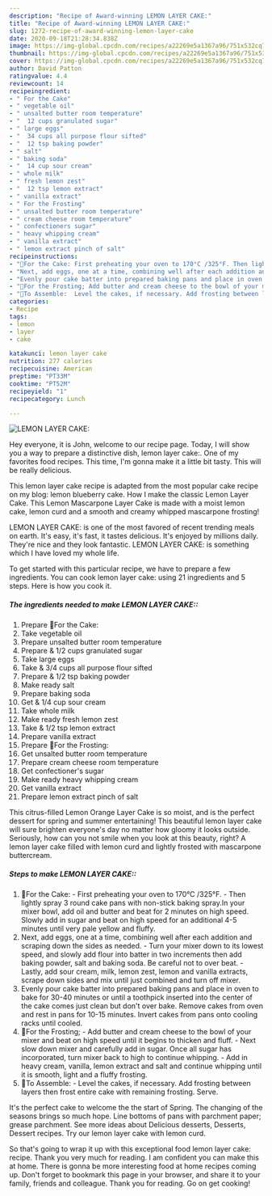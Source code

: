 ```yaml
---
description: "Recipe of Award-winning LEMON LAYER CAKE:"
title: "Recipe of Award-winning LEMON LAYER CAKE:"
slug: 1272-recipe-of-award-winning-lemon-layer-cake
date: 2020-09-18T21:28:34.838Z
image: https://img-global.cpcdn.com/recipes/a22269e5a1367a96/751x532cq70/lemon-layer-cake-recipe-main-photo.jpg
thumbnail: https://img-global.cpcdn.com/recipes/a22269e5a1367a96/751x532cq70/lemon-layer-cake-recipe-main-photo.jpg
cover: https://img-global.cpcdn.com/recipes/a22269e5a1367a96/751x532cq70/lemon-layer-cake-recipe-main-photo.jpg
author: David Patton
ratingvalue: 4.4
reviewcount: 14
recipeingredient:
- " For the Cake"
- " vegetable oil"
- " unsalted butter room temperature"
- "  12 cups granulated sugar"
- " large eggs"
- "  34 cups all purpose flour sifted"
- "  12 tsp baking powder"
- " salt"
- " baking soda"
- "  14 cup sour cream"
- " whole milk"
- " fresh lemon zest"
- "  12 tsp lemon extract"
- " vanilla extract"
- " For the Frosting"
- " unsalted butter room temperature"
- " cream cheese room temperature"
- " confectioners sugar"
- " heavy whipping cream"
- " vanilla extract"
- " lemon extract pinch of salt"
recipeinstructions:
- "🌻For the Cake: First preheating your oven to 170°C /325°F. Then lightly spray 3 round cake pans with non-stick baking spray.In your mixer bowl, add oil and butter and beat for 2 minutes on high speed. Slowly add in sugar and beat on high speed for an additional 4-5 minutes until very pale yellow and fluffy."
- "Next, add eggs, one at a time, combining well after each addition and scraping down the sides as needed. Turn your mixer down to its lowest speed, and slowly add flour into batter in two increments then add baking powder, salt and baking soda. Be careful not to over beat. Lastly, add sour cream, milk, lemon zest, lemon and vanilla extracts, scrape down sides and mix until just combined and turn off mixer."
- "Evenly pour cake batter into prepared baking pans and place in oven to bake for 30-40 minutes or until a toothpick inserted into the center of the cake comes just clean but don&#39;t over bake. Remove cakes from oven and rest in pans for 10-15 minutes. Invert cakes from pans onto cooling racks until cooled."
- "🌻For the Frosting; Add butter and cream cheese to the bowl of your mixer and beat on high speed until it begins to thicken and fluff. Next slow down mixer and carefully add in sugar. Once all sugar has incorporated, turn mixer back to high to continue whipping. Add in heavy cream, vanilla, lemon extract and salt and continue whipping until it is smooth, light and a fluffy frosting."
- "🌻To Assemble:  Level the cakes, if necessary. Add frosting between layers then frost entire cake with remaining frosting. Serve."
categories:
- Recipe
tags:
- lemon
- layer
- cake

katakunci: lemon layer cake 
nutrition: 277 calories
recipecuisine: American
preptime: "PT33M"
cooktime: "PT52M"
recipeyield: "1"
recipecategory: Lunch

---
```



![LEMON LAYER CAKE:](https://img-global.cpcdn.com/recipes/a22269e5a1367a96/751x532cq70/lemon-layer-cake-recipe-main-photo.jpg)

Hey everyone, it is John, welcome to our recipe page. Today, I will show you a way to prepare a distinctive dish, lemon layer cake:. One of my favorites food recipes. This time, I'm gonna make it a little bit tasty. This will be really delicious.

This lemon layer cake recipe is adapted from the most popular cake recipe on my blog: lemon blueberry cake. How I make the classic Lemon Layer Cake. This Lemon Mascarpone Layer Cake is made with a moist lemon cake, lemon curd and a smooth and creamy whipped mascarpone frosting!

LEMON LAYER CAKE: is one of the most favored of recent trending meals on earth. It's easy, it's fast, it tastes delicious. It's enjoyed by millions daily. They're nice and they look fantastic. LEMON LAYER CAKE: is something which I have loved my whole life.


To get started with this particular recipe, we have to prepare a few ingredients. You can cook lemon layer cake: using 21 ingredients and 5 steps. Here is how you cook it.

<!--inarticleads1-->

##### The ingredients needed to make LEMON LAYER CAKE::

1. Prepare  🌻For the Cake:
1. Take  vegetable oil
1. Prepare  unsalted butter room temperature
1. Prepare  &amp; 1/2 cups granulated sugar
1. Take  large eggs
1. Take  &amp; 3/4 cups all purpose flour sifted
1. Prepare  &amp; 1/2 tsp baking powder
1. Make ready  salt
1. Prepare  baking soda
1. Get  &amp; 1/4 cup sour cream
1. Take  whole milk
1. Make ready  fresh lemon zest
1. Take  &amp; 1/2 tsp lemon extract
1. Prepare  vanilla extract
1. Prepare  🌻For the Frosting:
1. Get  unsalted butter room temperature
1. Prepare  cream cheese room temperature
1. Get  confectioner&#39;s sugar
1. Make ready  heavy whipping cream
1. Get  vanilla extract
1. Prepare  lemon extract pinch of salt


This citrus-filled Lemon Orange Layer Cake is so moist, and is the perfect dessert for spring and summer entertaining! This beautiful lemon layer cake will sure brighten everyone&#39;s day no matter how gloomy it looks outside. Seriously, how can you not smile when you look at this beauty, right? A lemon layer cake filled with lemon curd and lightly frosted with mascarpone buttercream. 

<!--inarticleads2-->

##### Steps to make LEMON LAYER CAKE::

1. 🌻For the Cake: - First preheating your oven to 170°C /325°F. - Then lightly spray 3 round cake pans with non-stick baking spray.In your mixer bowl, add oil and butter and beat for 2 minutes on high speed. Slowly add in sugar and beat on high speed for an additional 4-5 minutes until very pale yellow and fluffy.
1. Next, add eggs, one at a time, combining well after each addition and scraping down the sides as needed. - Turn your mixer down to its lowest speed, and slowly add flour into batter in two increments then add baking powder, salt and baking soda. Be careful not to over beat. - Lastly, add sour cream, milk, lemon zest, lemon and vanilla extracts, scrape down sides and mix until just combined and turn off mixer.
1. Evenly pour cake batter into prepared baking pans and place in oven to bake for 30-40 minutes or until a toothpick inserted into the center of the cake comes just clean but don&#39;t over bake. Remove cakes from oven and rest in pans for 10-15 minutes. Invert cakes from pans onto cooling racks until cooled.
1. 🌻For the Frosting; - Add butter and cream cheese to the bowl of your mixer and beat on high speed until it begins to thicken and fluff. - Next slow down mixer and carefully add in sugar. Once all sugar has incorporated, turn mixer back to high to continue whipping. - Add in heavy cream, vanilla, lemon extract and salt and continue whipping until it is smooth, light and a fluffy frosting.
1. 🌻To Assemble: -  Level the cakes, if necessary. Add frosting between layers then frost entire cake with remaining frosting. Serve.


It&#39;s the perfect cake to welcome the the start of Spring. The changing of the seasons brings so much hope. Line bottoms of pans with parchment paper; grease parchment. See more ideas about Delicious desserts, Desserts, Dessert recipes. Try our lemon layer cake with lemon curd. 

So that's going to wrap it up with this exceptional food lemon layer cake: recipe. Thank you very much for reading. I am confident you can make this at home. There is gonna be more interesting food at home recipes coming up. Don't forget to bookmark this page in your browser, and share it to your family, friends and colleague. Thank you for reading. Go on get cooking!
